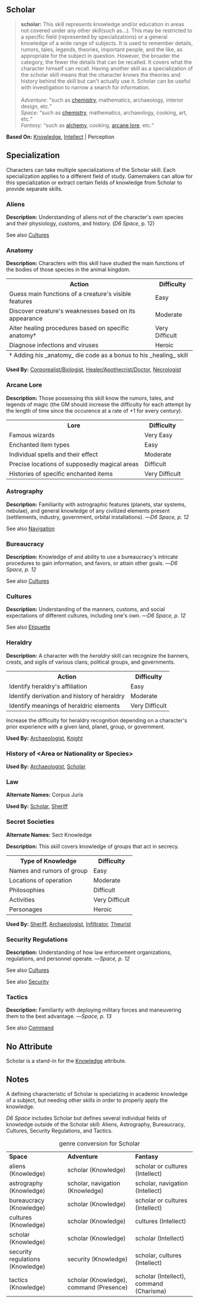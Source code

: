 Scholar
-------

> __scholar:__ This skill represents knowledge and/or education in areas not covered under any other skill(such as...). This may be restricted to a specific field (represented by specializations) or a general knowledge of a wide range of subjects. It is used to remember details, rumors, tales, legends, theories, important people, and the like, as appropriate for the subject in question. However, the broader the category, the fewer the details that can be recalled. It covers what the character himself can recall. Having another skill as a specialization of the scholar skill means that the character knows the theories and history behind the skill but can't actually use it. Scholar can be useful with investigation to narrow a search for information.
<br/><br/>
_Adventure:_ <q>such as [chemistry](AlchemicalChemicalConcoction.md), mathematics, archaeology, interior design, etc.</q><br/>
_Space:_ <q>such as [chemistry](AlchemicalChemicalConcoction.md), mathematics, archaeology, cooking, art, etc.</q><br/>
_Fantasy:_ <q>such as [alchemy](AlchemicalChemicalConcoction.md), cooking, [arcane lore](#arcane-lore), etc.</q>

__Based On:__ [<span title='Adventure & Space'>Knowledge</span>](Knowledge.md), [<span title='Fantasy'>Intellect</span>](Intellect.md) | Perception

Specialization
--------------

Characters can take multiple specializations of the Scholar skill. Each specialization applies to a different field of study. Gamemakers can allow for this specialization or extract certain fields of knowledge from Scholar to provide separate skills.

### <span title='Space: Knowledge'>Aliens</span>

__Description:__ Understanding of aliens not of the character's own species and their physiology, customs, and history. (<cite>D6 Space</cite>, p. 12)

See also [Cultures](Scholar.md#cultures)

### Anatomy

__Description:__ Characters with this skill have studied the main functions of the bodies of those species in the animal kingdom.

<table>
  <tbody>
      <tr>
        <th>Action</th>
        <th>Difficulty</th>
      </tr>
      <tr>
        <td>Guess main functions of a creature's visible features</td>
        <td>Easy</td>
      </tr>
      <tr>
        <td>Discover creature's weaknesses based on its appearance</td>
        <td>Moderate</td>
      </tr>
      <tr>
        <td>Alter healing procedures based on specific anatomy†</td>
        <td>Very Difficult</td>
      </tr>
      <tr>
        <td>Diagnose infections and viruses</td>
        <td>Heroic</td>
      </tr>
  </tbody>
  <tfoot>
    <tr>
      <td colspan='2'>† Adding his _anatomy_ die code as a bonus to his _healing_ skill</td>
    </tr>
  </tfoot>
</table>

__Used By:__ [Corporealist/Biologist](CorporealistBiologist.md), [Healer/Apothecrist/Doctor](HealerApothecristDoctor.md), [Necrologist](Necrologist.md)

### Arcane Lore

__Description:__ Those possessing this skill know the rumors, tales, and legends of magic (the GM should increase the difficulty for each attempt by the length of time since the occurence at a rate of +1 for every century).

<table>
  <tr>
    <th>Lore</th>
    <th>Difficulty</th>
  </tr>
  <tr>
    <td>Famous wizards</td>
    <td>Very Easy</td>
  </tr>
  <tr>
    <td>Enchanted item types</td>
    <td>Easy</td>
  </tr>
  <tr>
    <td>Individual spells and their effect</td>
    <td>Moderate</td>
  </tr>
  <tr>
    <td>Precise locations of supposedly magical areas</td>
    <td>Difficult</td>
  </tr>
  <tr>
    <td>Histories of specific enchanted items</td>
    <td>Very Difficult</td>
  </tr>
</table>

### <span title='Space: Knowledge'>Astrography</span>

__Description:__ Familiarity with astrographic features (planets, star systems, nebulae), and general knowledge of any civilized elements present (settlements, industry, government, orbital installations). —<cite>D6 Space, p. 12</cite>

See also [Navigation](Navigation.md#astrography)

### <span title='Space: Knowledge'>Bureaucracy</span>

__Description:__ Knowledge of and ability to use a bureaucracy's intricate procedures to gain information, and favors, or attain other goals. —<cite>D6 Space, p. 12</cite>

See also [Cultures](Scholar.md#cultures)

### <span title='Adventure & Space'>Cultures</span>

__Description:__ Understanding of the manners, customs, and social expectations of different cultures, including one's own. —<cite>D6 Space, p. 12</cite>

See also [Etiquette](Persuasion.md#etiquette)

### Heraldry

__Description:__ A character with the _heraldry_ skill can recognize the banners, crests, and sigils of various clans, political groups, and governments.

<table>
  <tr>
    <th>Action</th>
    <th>Difficulty</th>
  </tr>
  <tr>
    <td>Identify heraldry's affiliation</td>
    <td>Easy</td>
  </tr>
  <tr>
    <td>Identify derivation and history of heraldry</td>
    <td>Moderate</td>
  </tr>
  <tr>
    <td>Identify meanings of heraldric elements</td>
    <td>Very Difficult</td>
  </tr>
</table>

Increase the difficulty for heraldry recognition depending on a character's prior experience with a given land, planet, group, or government.

__Used By:__ [Archaeologist](Archaeologist), [Knight](Knight.md)

### History of &lt;Area or Nationality or Species&gt;

__Used By:__ [Archaeologist](Archaeologist.md), [Scholar](ScholarProfession.md)

### Law

__Alternate Names:__ Corpus Juris

__Used By:__ [Scholar](ScholarProfession.md), [Sheriff](Sheriff.md)

### Secret Societies

__Alternate Names:__ Sect Knowledge

__Description:__ This skill covers knowledge of groups that act in secrecy.

<table>
  <tr>
    <th>Type of Knowledge</th>
    <th>Difficulty</th>
  </tr>
  <tr>
    <td>Names and rumors of group</td>
    <td>Easy</td>
  </tr>
  <tr>
    <td>Locations of operation</td>
    <td>Moderate</td>
  </tr>
  <tr>
    <td>Philosophies</td>
    <td>Difficult</td>
  </tr>
  <tr>
    <td>Activities</td>
    <td>Very Difficult</td>
  </tr>
  <tr>
    <td>Personages</td>
    <td>Heroic</td>
  </tr>
</table>

__Used By:__ [Sheriff](Sheriff.md), [Archaeologist](Archaeologist.md), [Infiltrator](Infiltrator.md), [Theurist](Theurist.md)

### <span title='Space'>Security Regulations</span>

__Description:__ Understanding of how law enforcement organizations, regulations, and personnel operate. —<cite>Space, p. 12</cite>

See also [Cultures](Scholar.md#cultures)

See also [Security](Traps.md#security-regulations)

### <span title='Space'>Tactics</span>

__Description:__ Familiarity with deploying military forces and maneuvering them to the best advantage. —<cite>Space, p. 13</cite>

See also [Command](Command.md#tactics)

No Attribute
----

Scholar is a stand-in for the [Knowledge](Knowledge.md) attribute.

Notes
-----

A defining characteristic of Scholar is specializing in academic knowledge of a subject, but needing other skills in order to properly apply the knowledge.

_D6 Space_ includes Scholar but defines several individual fields of knowledge outside of the Scholar skill: Aliens, Astrography, Bureaucracy, Cultures, Security Regulations, and Tactics.

<table>
<caption>genre conversion for Scholar</caption>
<tr><td><strong>Space</strong></td><td><strong>Adventure</strong></td><td><strong>Fantasy</strong></td></tr>
<tr><td>aliens (Knowledge)</td><td>scholar (Knowledge)</td><td>scholar or cultures (Intellect)</td></tr>
<tr><td>astrography (Knowledge)</td><td>scholar, navigation (Knowledge)</td><td>scholar, navigation (Intellect)</td></tr>
<tr><td>bureaucracy (Knowledge)</td><td>scholar (Knowledge)</td><td>scholar or cultures (Intellect)</td></tr>
<tr><td>cultures (Knowledge)</td><td>scholar (Knowledge)</td><td>cultures (Intellect)</td></tr>
<tr><td>scholar (Knowledge)</td><td>scholar (Knowledge)</td><td>scholar (Intellect)</td></tr>
<tr><td>security regulations (Knowledge)</td><td>security (Knowledge)</td><td>scholar, cultures (Intellect)</td></tr>
<tr><td>tactics (Knowledge)</td><td>scholar (Knowledge), command (Presence)</td><td>scholar (Intellect), command (Charisma)</td></tr>
</table>
